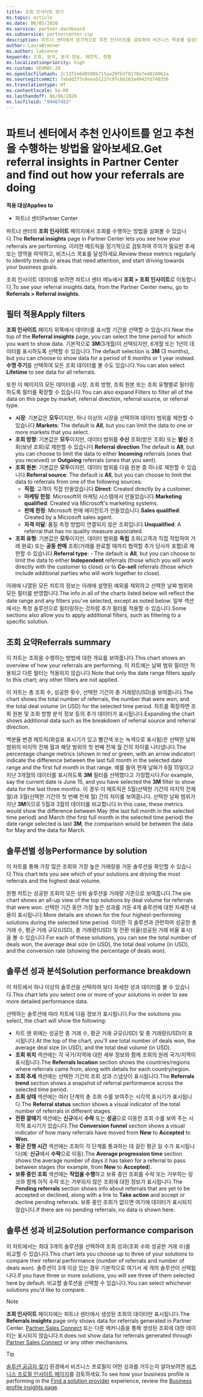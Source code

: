 ```yaml
---
title: 조회 인사이트 얻기
ms.topic: article
ms.date: 06/05/2020
ms.service: partner-dashboard
ms.subservice: partnercenter-csp
description: 파트너 센터에서 정기적으로 추천 인사이트를 검토하여 비즈니스 목표를 달성하는 데 도움이 되는 추세 또는 개선 사항 영역을 확인합니다.
author: LauraBrenner
ms.author: labrenne
keywords: 조회, 분석, 분석 정보, 메트릭, 전환
ms.localizationpriority: high
ms.custom: SEOMAY.20
ms.openlocfilehash: 2c13f2e6d8500b715aa29fb3f0178e7ed020062a
ms.sourcegitcommit: 7abdd277c0eea51237c97cbb163a4943fd740356
ms.translationtype: HT
ms.contentlocale: ko-KR
ms.lasthandoff: 06/06/2020
ms.locfileid: "84467453"
---
```

# <a name="get-referral-insights-in-partner-center-and-find-out-how-your-referrals-are-doing"></a><span data-ttu-id="4da50-104">파트너 센터에서 추천 인사이트를 얻고 추천을 수행하는 방법을 알아보세요.</span><span class="sxs-lookup"><span data-stu-id="4da50-104">Get referral insights in Partner Center and find out how your referrals are doing</span></span>

<span data-ttu-id="4da50-105">**적용 대상**</span><span class="sxs-lookup"><span data-stu-id="4da50-105">**Applies to**</span></span>

- <span data-ttu-id="4da50-106">파트너 센터</span><span class="sxs-lookup"><span data-stu-id="4da50-106">Partner Center</span></span>

<span data-ttu-id="4da50-107">파트너 센터의 **조회 인사이트** 페이지에서 조회를 수행하는 방법을 살펴볼 수 있습니다.</span><span class="sxs-lookup"><span data-stu-id="4da50-107">The **Referral insights** page in Partner Center lets you see how your referrals are performing.</span></span> <span data-ttu-id="4da50-108">이러한 메트릭을 정기적으로 검토하여 주의가 필요한 추세 또는 영역을 파악하고, 비즈니스 목표를 달성하세요.</span><span class="sxs-lookup"><span data-stu-id="4da50-108">Review these metrics regularly to identify trends or areas that need attention, and start driving towards your business goals.</span></span>

<span data-ttu-id="4da50-109">조회 인사이트 데이터를 보려면 파트너 센터 메뉴에서 **조회 > 조회 인사이트**로 이동합니다.</span><span class="sxs-lookup"><span data-stu-id="4da50-109">To see your referral insights data, from the Partner Center menu, go to **Referrals > Referral insights**.</span></span>

## <a name="apply-filters"></a><span data-ttu-id="4da50-110">필터 적용</span><span class="sxs-lookup"><span data-stu-id="4da50-110">Apply filters</span></span>

<span data-ttu-id="4da50-111">**조회 인사이트** 페이지 위쪽에서 데이터를 표시할 기간을 선택할 수 있습니다.</span><span class="sxs-lookup"><span data-stu-id="4da50-111">Near the top of the **Referral insights** page, you can select the time period for which you want to show data.</span></span> <span data-ttu-id="4da50-112">기본적으로 **3M**(3개월)이 선택되지만, 6개월 또는 1년의 데이터를 표시하도록 선택할 수 있습니다.</span><span class="sxs-lookup"><span data-stu-id="4da50-112">The default selection is **3M** (3 months), but you can choose to show data for a period of 6 months or 1 year instead.</span></span> <span data-ttu-id="4da50-113">**수명 주기**를 선택하여 모든 조회 데이터를 볼 수도 있습니다.</span><span class="sxs-lookup"><span data-stu-id="4da50-113">You can also select **Lifetime** to see data for all referrals.</span></span>

<span data-ttu-id="4da50-114">또한 이 페이지의 모든 데이터를 시장, 조회 방향, 조회 원본 또는 조회 유형별로 필터링하도록 필터를 확장할 수 있습니다.</span><span class="sxs-lookup"><span data-stu-id="4da50-114">You can also expand Filters to filter all of the data on this page by market, referral direction, referral source, or referral type.</span></span>
- <span data-ttu-id="4da50-115">**시장**: 기본값은 **모두**이지만, 하나 이상의 시장을 선택하여 데이터 범위를 제한할 수 있습니다.</span><span class="sxs-lookup"><span data-stu-id="4da50-115">**Markets**: The default is **All**, but you can limit the data to one or more markets that you select.</span></span>
- <span data-ttu-id="4da50-116">**조회 방향**: 기본값은 **모두**이지만, 데이터 범위를 **수신** 조회(받은 조회) 또는 **발신** 조회(보낸 조회)로 제한할 수 있습니다.</span><span class="sxs-lookup"><span data-stu-id="4da50-116">**Referral direction** The default is **All**, but you can choose to limit the data to either **Incoming** referrals (ones that you received) or **Outgoing** referrals (ones that you sent).</span></span>
- <span data-ttu-id="4da50-117">**조회 원본**: 기본값은 **모두**이지만, 데이터 범위를 다음 원본 중 하나로 제한할 수 있습니다.</span><span class="sxs-lookup"><span data-stu-id="4da50-117">**Referral source**: The default is **All**, but you can choose to limit the data to referrals from one of the following sources:</span></span>
  - <span data-ttu-id="4da50-118">**직접**: 고객이 직접 만들었습니다.</span><span class="sxs-lookup"><span data-stu-id="4da50-118">**Direct**: Created directly by a customer.</span></span>
  - <span data-ttu-id="4da50-119">**마케팅 한정**: Microsoft의 마케팅 시스템에서 만들었습니다.</span><span class="sxs-lookup"><span data-stu-id="4da50-119">**Marketing qualified**: Created via Microsoft's marketing systems.</span></span>
  - <span data-ttu-id="4da50-120">**판매 한정**: Microsoft 판매 에이전트가 만들었습니다.</span><span class="sxs-lookup"><span data-stu-id="4da50-120">**Sales qualified**: Created by a Microsoft sales agent.</span></span>
  - <span data-ttu-id="4da50-121">**자격 미달**: 품질 측정 방법이 연결되지 않은 조회입니다.</span><span class="sxs-lookup"><span data-stu-id="4da50-121">**Unqualified**: A referral that has no quality measure associated.</span></span>
- <span data-ttu-id="4da50-122">**조회 유형**: 기본값은 **모두**이지만, 데이터 범위를 **독립** 조회(고객과 직접 작업하여 거래 완료) 또는 **공동 판매** 조회(거래를 완료할 때까지 협력할 추가 당사자 포함)로 제한할 수 있습니다.</span><span class="sxs-lookup"><span data-stu-id="4da50-122">**Referral type**:  - The default is **All**, but you can choose to limit the data to either **Independent** referrals (those which you will work directly with the customer to close) or to **Co-sell** referrals (those which include additional parties who will work together to close).</span></span>

<span data-ttu-id="4da50-123">아래에 나열된 모든 차트의 정보는 아래에 설명된 예외를 제외하고 선택한 날짜 범위와 모든 필터를 반영합니다.</span><span class="sxs-lookup"><span data-stu-id="4da50-123">The info in all of the charts listed below will reflect the date range and any filters you've selected, except as noted below.</span></span> <span data-ttu-id="4da50-124">일부 섹션에서는 특정 솔루션으로 필터링하는 것처럼 추가 필터를 적용할 수 있습니다.</span><span class="sxs-lookup"><span data-stu-id="4da50-124">Some sections also allow you to apply additional filters, such as filtering to a specific solution.</span></span>

## <a name="referrals-summary"></a><span data-ttu-id="4da50-125">조회 요약</span><span class="sxs-lookup"><span data-stu-id="4da50-125">Referrals summary</span></span>

<span data-ttu-id="4da50-126">이 차트는 조회을 수행하는 방법에 대한 개요를 보여줍니다.</span><span class="sxs-lookup"><span data-stu-id="4da50-126">This chart shows an overview of how your referrals are performing.</span></span> <span data-ttu-id="4da50-127">이 차트에는 날짜 범위 필터만 적용되고 다른 필터는 적용되지 않습니다.</span><span class="sxs-lookup"><span data-stu-id="4da50-127">Note that only the date range filters apply to this chart; any other filters are not applied.</span></span> 

<span data-ttu-id="4da50-128">이 차트는 총 조회 수, 성공한 횟수, 선택한 기간의 총 거래량(USD)을 보여줍니다.</span><span class="sxs-lookup"><span data-stu-id="4da50-128">The chart shows the total number of referrals, the number that were won, and the total deal volume (in USD) for the selected time period.</span></span> <span data-ttu-id="4da50-129">차트를 확장하면 조회 원본 및 조회 방향 분석 정보 등의 추가 데이터가 표시됩니다.</span><span class="sxs-lookup"><span data-stu-id="4da50-129">Expanding the chart shows additional data such as the breakdown of referral source and referral direction.</span></span> 

<span data-ttu-id="4da50-130">백분율 변경 메트릭(화살표 표시기가 있고 빨간색 또는 녹색으로 표시됨)은 선택한 날짜 범위의 마지막 전체 월과 해당 범위의 첫 번째 전체 월 간의 차이를 나타냅니다.</span><span class="sxs-lookup"><span data-stu-id="4da50-130">The percentage change metrics (shown in red or green, with an arrow indicator) indicate the difference between the last full month in the selected date range and the first full month in that range.</span></span> <span data-ttu-id="4da50-131">예를 들어 현재 날짜가 6월 15일이고 지난 3개월의 데이터를 표시하도록 **3M** 필터를 선택했다고 가정합시다.</span><span class="sxs-lookup"><span data-stu-id="4da50-131">For example, say the current date is June 15, and you have selected the **3M** filter to show data for the last three months.</span></span> <span data-ttu-id="4da50-132">이 경우 이 메트릭은 5월(선택한 기간의 마지막 전체 월)과 3월(선택한 기간의 첫 번째 전체 월) 간의 차이를 보여줍니다. 선택한 날짜 범위가 지난 **3M**이므로 5월과 3월의 데이터를 비교합니다.</span><span class="sxs-lookup"><span data-stu-id="4da50-132">In this case, these metrics would show the difference between May (the last full month in the selected time period) and March (the first full month in the selected time period) the date range selected is last **3M**, the comparison would be between the data for May and the data for March.</span></span>

## <a name="performance-by-solution"></a><span data-ttu-id="4da50-133">솔루션별 성능</span><span class="sxs-lookup"><span data-stu-id="4da50-133">Performance by solution</span></span>

<span data-ttu-id="4da50-134">이 차트를 통해 가장 많은 조회와 가장 높은 거래량을 거둔 솔루션을 확인할 수 있습니다.</span><span class="sxs-lookup"><span data-stu-id="4da50-134">This chart lets you see which of your solutions are driving the most referrals and the highest deal volume.</span></span>

<span data-ttu-id="4da50-135">원형 차트는 성공한 조회의 모든 상위 솔루션을 거래량 기준으로 보여줍니다.</span><span class="sxs-lookup"><span data-stu-id="4da50-135">The pie chart shows an all-up view of the top solutions by deal volume for referrals that were won.</span></span> <span data-ttu-id="4da50-136">선택한 기간 동안 가장 높은 성과를 거둔 4개 솔루션에 대한 자세한 내용이 표시됩니다.</span><span class="sxs-lookup"><span data-stu-id="4da50-136">More details are shown for the four highest-performing solutions during the selected time period.</span></span> <span data-ttu-id="4da50-137">이러한 각 솔루션과 관련하여 성공한 총 거래 수, 평균 거래 규모(USD), 총 거래량(USD) 및 전환 비율(성공된 거래 비율 표시)을 볼 수 있습니다.</span><span class="sxs-lookup"><span data-stu-id="4da50-137">For each of these solutions, you can see the total number of deals won, the average deal size (in USD), the total deal volume (in USD), and the conversion rate (showing the percentage of deals won).</span></span>

## <a name="solution-performance-breakdown"></a><span data-ttu-id="4da50-138">솔루션 성과 분석</span><span class="sxs-lookup"><span data-stu-id="4da50-138">Solution performance breakdown</span></span>

<span data-ttu-id="4da50-139">이 차트에서 하나 이상의 솔루션을 선택하여 보다 자세한 성과 데이터를 볼 수 있습니다.</span><span class="sxs-lookup"><span data-stu-id="4da50-139">This chart lets you select one or more of your solutions in order to see more detailed performance data.</span></span>

<span data-ttu-id="4da50-140">선택하는 솔루션에 따라 차트에 다음 정보가 표시됩니다.</span><span class="sxs-lookup"><span data-stu-id="4da50-140">For the solutions you select, the chart will show the following:</span></span>
- <span data-ttu-id="4da50-141">차트 맨 위에는 성공한 총 거래 수, 평균 거래 규모(USD) 및 총 거래량(USD)이 표시됩니다.</span><span class="sxs-lookup"><span data-stu-id="4da50-141">At the top of the chart, you'll see total number of deals won, the average deal size (in USD), and the total deal volume (in USD).</span></span>
- <span data-ttu-id="4da50-142">**조회 위치** 섹션에는 각 국가/지역에 대한 세부 정보와 함께 조회의 원래 국가/지역이 표시됩니다.</span><span class="sxs-lookup"><span data-stu-id="4da50-142">The **Referrals location** section shows the countries/regions where referrals came from, along with details for each country/region.</span></span>
- <span data-ttu-id="4da50-143">**조회 추세** 섹션에는 선택한 기간의 조회 성과 스냅샷이 표시됩니다.</span><span class="sxs-lookup"><span data-stu-id="4da50-143">The **Referrals trend** section shows a snapshot of referral performance across the selected time period.</span></span>
- <span data-ttu-id="4da50-144">**조회 상태** 섹션에는 여러 단계의 총 조회 수를 보여주는 시각적 표시기가 표시됩니다.</span><span class="sxs-lookup"><span data-stu-id="4da50-144">The **Referral status** section shows a visual indicator of the total number of referrals in different stages.</span></span>
- <span data-ttu-id="4da50-145">**전환 깔때기** 섹션에는 **신규**에서 **수락** 또는 **성공**으로 이동한 조회 수를 보여 주는 시각적 표시기가 있습니다.</span><span class="sxs-lookup"><span data-stu-id="4da50-145">The **Conversion funnel** section shows a visual indicator of how many referrals have moved from **New** to **Accepted** to **Won**.</span></span>
- <span data-ttu-id="4da50-146">**평균 진행 시간** 섹션에는 조회이 각 단계를 통과하는 데 걸린 평균 일 수가 표시됩니다(예: **신규**에서 **수락**으로 이동).</span><span class="sxs-lookup"><span data-stu-id="4da50-146">The **Average progression time** section shows the average number of days it has taken for a referral to pass between stages (for example, from **New** to **Accepted**).</span></span>
- <span data-ttu-id="4da50-147">**보류 중인 조회** 섹션에는 **작업을 수행**하고 보류 중인 조회를 수락 또는 거부하는 링크와 함께 아직 수락 또는 거부되지 않은 조회에 대한 정보가 표시됩니다.</span><span class="sxs-lookup"><span data-stu-id="4da50-147">The **Pending referrals** section shows info about referrals that are yet to be accepted or declined, along with a link to **Take action** and accept or decline pending referrals.</span></span> <span data-ttu-id="4da50-148">보류 중인 조회가 없으면 여기에 데이터가 표시되지 않습니다.</span><span class="sxs-lookup"><span data-stu-id="4da50-148">If there are no pending referrals, no data is shown here.</span></span>

## <a name="solution-performance-comparison"></a><span data-ttu-id="4da50-149">솔루션 성과 비교</span><span class="sxs-lookup"><span data-stu-id="4da50-149">Solution performance comparison</span></span>

<span data-ttu-id="4da50-150">이 차트에서는 최대 3개의 솔루션을 선택하여 조회 성과(조회 수와 성공한 거래 수)를 비교할 수 있습니다.</span><span class="sxs-lookup"><span data-stu-id="4da50-150">This chart lets you choose up to three of your solutions to compare their referral performance (number of referrals and number of deals won).</span></span> <span data-ttu-id="4da50-151">솔루션이 3개 이상 있는 경우 기본적으로 여기서 세 개의 솔루션이 선택됩니다.</span><span class="sxs-lookup"><span data-stu-id="4da50-151">If you have three or more solutions, you will see three of them selected here by default.</span></span> <span data-ttu-id="4da50-152">비교할 솔루션을 선택할 수 있습니다.</span><span class="sxs-lookup"><span data-stu-id="4da50-152">You can select whichever solutions you'd like to compare.</span></span>

> [!NOTE]
> <span data-ttu-id="4da50-153">**조회 인사이트** 페이지에는 파트너 센터에서 생성된 조회의 데이터만 표시됩니다.</span><span class="sxs-lookup"><span data-stu-id="4da50-153">The **Referrals insights** page only shows data for referrals generated in Partner Center.</span></span> <span data-ttu-id="4da50-154">[Partner Sales Connect](https://support.microsoft.com/help/3170447/learn-to-use-partner-center-sales-connect) 또는 다른 메커니즘을 통해 생성된 조회에 대한 데이터는 표시되지 않습니다.</span><span class="sxs-lookup"><span data-stu-id="4da50-154">It does not show data for referrals generated through [Partner Sales Connect](https://support.microsoft.com/help/3170447/learn-to-use-partner-center-sales-connect) or any other mechanisms.</span></span>

> [!TIP]
> <span data-ttu-id="4da50-155">[솔루션 공급자 찾기](https://www.microsoft.com/solution-providers/home) 환경에서 비즈니스 프로필이 어떤 성과를 거두는지 알아보려면 [비즈니스 프로필 인사이트 페이지](analyze-your-marketing-profile.md)를 검토하세요.</span><span class="sxs-lookup"><span data-stu-id="4da50-155">To see how your business profile is performing in the [Find a solution provider](https://www.microsoft.com/solution-providers/home) experience, review the [Business profile insights page](analyze-your-marketing-profile.md).</span></span>